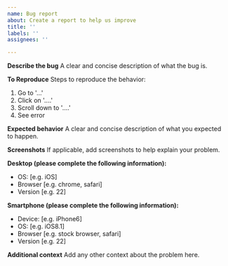 ```yaml
---
name: Bug report
about: Create a report to help us improve
title: ''
labels: ''
assignees: ''

---
```


<!---
###########################################################################

IMPORTANT: READ FIRST!

If you have any questions please ask on Discord: https://discord.gg/9eMbv7J (documentation might help too: https://bkaradzic.github.io/bgfx/)

Issue tracker is **ONLY** used for reporting bugs. New features should be discussed on our Discord channel: https://discord.gg/9eMbv7J

###########################################################################
-->

**Describe the bug**
A clear and concise description of what the bug is.

**To Reproduce**
Steps to reproduce the behavior:
1. Go to '...'
2. Click on '....'
3. Scroll down to '....'
4. See error

**Expected behavior**
A clear and concise description of what you expected to happen.

**Screenshots**
If applicable, add screenshots to help explain your problem.

**Desktop (please complete the following information):**
 - OS: [e.g. iOS]
 - Browser [e.g. chrome, safari]
 - Version [e.g. 22]

**Smartphone (please complete the following information):**
 - Device: [e.g. iPhone6]
 - OS: [e.g. iOS8.1]
 - Browser [e.g. stock browser, safari]
 - Version [e.g. 22]

**Additional context**
Add any other context about the problem here.
